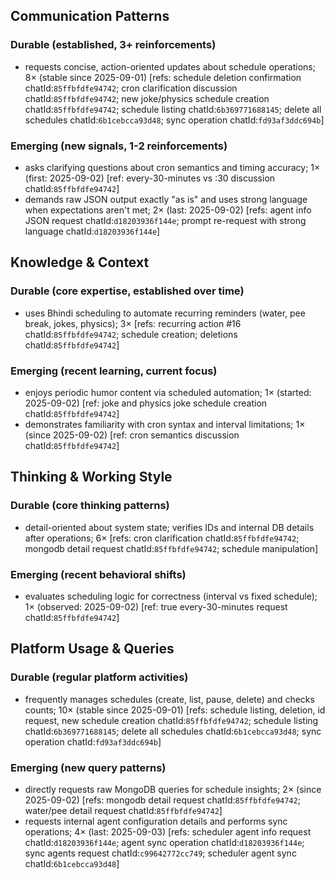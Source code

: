 ## Communication Patterns
### Durable (established, 3+ reinforcements)
- requests concise, action-oriented updates about schedule operations; 8× (stable since 2025-09-01) [refs: schedule deletion confirmation chatId:`85ffbfdfe94742`; cron clarification discussion chatId:`85ffbfdfe94742`; new joke/physics schedule creation chatId:`85ffbfdfe94742`; schedule listing chatId:`6b369771688145`; delete all schedules chatId:`6b1cebcca93d48`; sync operation chatId:`fd93af3ddc694b`]

### Emerging (new signals, 1-2 reinforcements)
- asks clarifying questions about cron semantics and timing accuracy; 1× (first: 2025-09-02) [ref: every-30-minutes vs :30 discussion chatId:`85ffbfdfe94742`]
- demands raw JSON output exactly "as is" and uses strong language when expectations aren't met; 2× (last: 2025-09-02) [refs: agent info JSON request chatId:`d18203936f144e`; prompt re-request with strong language chatId:`d18203936f144e`]

## Knowledge & Context
### Durable (core expertise, established over time)
- uses Bhindi scheduling to automate recurring reminders (water, pee break, jokes, physics); 3× [refs: recurring action #16 chatId:`85ffbfdfe94742`; schedule creation; deletions chatId:`85ffbfdfe94742`]

### Emerging (recent learning, current focus)
- enjoys periodic humor content via scheduled automation; 1× (started: 2025-09-02) [ref: joke and physics joke schedule creation chatId:`85ffbfdfe94742`]
- demonstrates familiarity with cron syntax and interval limitations; 1× (since 2025-09-02) [ref: cron semantics discussion chatId:`85ffbfdfe94742`]

## Thinking & Working Style
### Durable (core thinking patterns)
- detail-oriented about system state; verifies IDs and internal DB details after operations; 6× [refs: cron clarification chatId:`85ffbfdfe94742`; mongodb detail request chatId:`85ffbfdfe94742`; schedule manipulation]

### Emerging (recent behavioral shifts)
- evaluates scheduling logic for correctness (interval vs fixed schedule); 1× (observed: 2025-09-02) [ref: true every-30-minutes request chatId:`85ffbfdfe94742`]

## Platform Usage & Queries
### Durable (regular platform activities)
- frequently manages schedules (create, list, pause, delete) and checks counts; 10× (stable since 2025-09-01) [refs: schedule listing, deletion, id request, new schedule creation chatId:`85ffbfdfe94742`; schedule listing chatId:`6b369771688145`; delete all schedules chatId:`6b1cebcca93d48`; sync operation chatId:`fd93af3ddc694b`]

### Emerging (new query patterns)
- directly requests raw MongoDB queries for schedule insights; 2× (since 2025-09-02) [refs: mongodb detail request chatId:`85ffbfdfe94742`; water/pee detail request chatId:`85ffbfdfe94742`]
- requests internal agent configuration details and performs sync operations; 4× (last: 2025-09-03) [refs: scheduler agent info request chatId:`d18203936f144e`; agent sync operation chatId:`d18203936f144e`; sync agents request chatId:`c99642772cc749`; scheduler agent sync chatId:`6b1cebcca93d48`]
